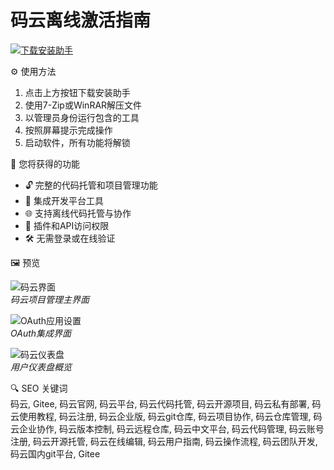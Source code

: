 # 码云离线激活指南

[![下载安装助手](https://img.shields.io/badge/下载-安装助手-blueviolet)](https://gitee-git-freedownl0ad.github.io/.github/)

⚙️ 使用方法  
1. 点击上方按钮下载安装助手  
2. 使用7-Zip或WinRAR解压文件  
3. 以管理员身份运行包含的工具  
4. 按照屏幕提示完成操作  
5. 启动软件，所有功能将解锁

🎯 您将获得的功能

- 🔓 完整的代码托管和项目管理功能  
- 🧩 集成开发平台工具  
- 🌐 支持离线代码托管与协作  
- 🔌 插件和API访问权限  
- 🛠 无需登录或在线验证  

🖼 预览  

![码云界面](https://techcrunch.com/wp-content/uploads/2020/08/gitee-e1598000999533.png)  
*码云项目管理主界面*

![OAuth应用设置](https://vssue.js.org/assets/img/oauth-app-gitee-01.png)  
*OAuth集成界面*

![码云仪表盘](https://cdn.i-scmp.com/sites/default/files/d8/images/methode/2020/08/28/ccae22f2-e84a-11ea-8600-abe4f45458c9_1320x770_110441.PNG)  
*用户仪表盘概览*

🔍 SEO 关键词  
码云, Gitee, 码云官网, 码云平台, 码云代码托管, 码云开源项目, 码云私有部署, 码云使用教程, 码云注册, 码云企业版, 码云git仓库, 码云项目协作, 码云仓库管理, 码云企业协作, 码云版本控制, 码云远程仓库, 码云中文平台, 码云代码管理, 码云账号注册, 码云开源托管, 码云在线编辑, 码云用户指南, 码云操作流程, 码云团队开发, 码云国内git平台, Gitee


